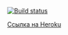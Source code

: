 [![Build status](https://ci.appveyor.com/api/projects/status/xamym14er1cc778d?svg=true)](https://ci.appveyor.com/project/Kryazheva/ahj-http-back)

[Ссылка на Heroku](https://kristina-heroku.herokuapp.com/)
